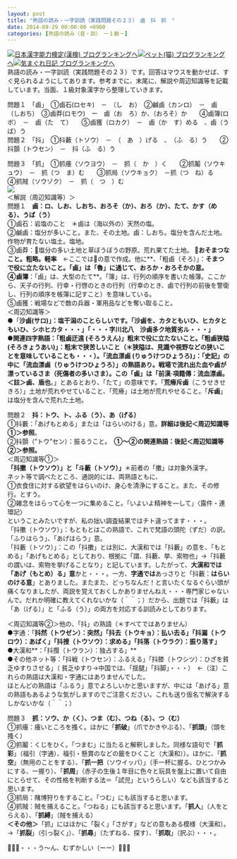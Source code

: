 ```yaml
---
layout: post
title: "熟語の読み・一字訓読（実践問題その２３）　鹵　抖　抓　"
date: 2014-09-29 00:00:00 +0900
categories: [熟語の読み（音・訓）　ー１級－]
---
```


[![](/syuusyuu9701/assets/images/熟語の読み・一字訓読（実践問題その２３）-鹵-抖-抓--br_c_3028_1.gif)](http://blog.with2.net/link.php?1659096:3028 "日本漢字能力検定(漢検) ブログランキングへ")[日本漢字能力検定(漢検) ブログランキングへ](http://blog.with2.net/link.php?1659096:3028)[![](/syuusyuu9701/assets/images/熟語の読み・一字訓読（実践問題その２３）-鹵-抖-抓--br_c_1348_1.gif)](http://blog.with2.net/link.php?1659096:1348 "ペット(猫) ブログランキングへ")[ペット(猫) ブログランキングへ](http://blog.with2.net/link.php?1659096:1348)[![](/syuusyuu9701/assets/images/熟語の読み・一字訓読（実践問題その２３）-鹵-抖-抓--br_c_9257_1.gif)](http://blog.with2.net/link.php?1659096:9257 "気まぐれ日記 ブログランキングへ")[気まぐれ日記 ブログランキングへ](http://blog.with2.net/link.php?1659096:9257)  
熟語の読み・一字訓読（実践問題その２３）です。回答はマウスを動かせば、すぐ見られるようにしてあります。参考までに、末尾に、解説や周辺知識等を記載しています。当面、１級対象漢字から整理していきます。  
  
問題１　「鹵」　①鹵石(ロセキ)　－　（し　お）　②鹹鹵（カンロ）　－　鹵（しおち）　③鹵莽(ロモウ)　ー　鹵（お　ろ）か、（おろそ）か　　④鹵簿(ロ　ボ）　－　鹵（た　て）　　⑤鹵獲（ロカク）　－　鹵（か　す）める　、鹵（う　ば）う　　  
問題２　「抖」　①抖藪（トソウ）　－　（　あ　）げる　、　（ふ　る）う　　②抖顫（トウセン）　－　抖（ふ　る）う  
  
問題３　「抓」　①抓癢（ソウヨウ）　－　抓（　か　）く　　②抓鬮（ソウキュウ）　－　抓（つ　ま）む　　③抓局（ソウキョク）　－抓（つ　ね）る　　④抓賊（ソウゾク）　－　抓（　つ　）む  
![](/syuusyuu9701/assets/images/熟語の読み・一字訓読（実践問題その２３）-鹵-抖-抓--84dffd193f79bba1bff1fff33d8fbbd5.jpg)  
＜解説（周辺知識等）＞  
問題１　**鹵：ロ、しお、しおち、おろそ（か）、おろ（か）、たて、かす（める）、うば（う）**  
①鹵石：岩塩のこと　＊鹵は（海以外の）天然の塩。  
②鹹鹵：塩分が多いこと。また、その土地。鹵：しおち。塩分を含んだ土地。作物が育たない塩土。塩地。  
③鹵莽：塩分の多い土地と草ぼうぼうの野原。荒れ果てた土地。 **おそまつなこと。粗略。軽率**　←ここではの意で作成。他に**、「粗鹵（そろ）」：**そまつで役に立たないこと。「鹵」は「魯」に通じて、おろか・おろそかの意。 　  
④鹵簿**：「鹵」は、大型のたて**。「簿」は、行列の順序を書いた帳簿。ここから、天子の行列、行幸・行啓のときの行列（行幸のとき、鹵で行列の前後を警衛し、行列の順序を帳簿に記すこと）を意味している。  
⑤鹵獲：戦場などで敵の兵器・軍用品などを奪い取ること。  
＜周辺知識等＞  
●「**沙鹵(サロ)」：**塩干潟のことらしいです。「沙鹵を、カタともいひ、ヒカタともいひ、シホヒカタ・・・」「・・・字川北八　沙鹵多ク地質劣ル・・・」  
●関連四字熟語：「**粗鹵迂遠** (そろうえん)」粗末で役に立たないこと。「**粗鹵狭隘** (そろきょうあい)」：粗末で狭苦しいこと（＊狭隘は、見識や視野などの狭いことを意味していることも・・・）。「**流血漂鹵** (りゅうけつひょうろ)」：「史記」の中に「流血漂鹵（りゅうけつひょうろ）」の熟語あり。戦場で流れ出た血や鹵が漂っているさま（死傷者の多いさま）。この「鹵」は「前漢·項籍傳：流血漂鹵。**＜註＞鹵、盾也**。」とあるとおり、「たて」の意味です。「**荒瘠斥鹵**（こうせきせきろ）」土地が荒れやせていること、「荒瘠」は土地が荒れやせること。「**斥鹵**」は塩分を含んで荒れた土地。  
  
問題２　**抖：トウ、ト、ふる（う）、あ（げる）**  
①抖藪：「あげもとめる」または「はらいのける」意。**詳細は後記＜周辺知識等①＞参照**。  
②抖顫（”トウ”セン）：振るうこと。　**①～②の関連熟語：後記＜周辺知識等②＞参照。**　  
＜周辺知識等①＞  
**「抖擻（トウソウ）」と「斗藪（トソウ）」**＊前者の「擻」は対象外漢字。  
ネット等で調べたところ、通説的には、両熟語ともに、  
①衣食住に対する欲望をはらいのけ、身心を清浄にすること。また、その修行。とすう。  
②雑念をはらって心を一つに集めること。「いよいよ精神を―して」〈露件・連環記〉  
ということみたいですが、私の拙い調査結果ではチト違ってます・・・。  
「抖擻（トウソウ）」：もともとはこの熟語で、これで梵語の頭陀（ずだ）の訳。「ふりはらう」、「あげはらう」意。  
「抖藪（トソウ）」：この「抖擻」とは別に、大漢和では「抖藪」の意を、「もとめる」「あげもとめる」としており、根拠に「謂、抖藪、挙、索物也」→「抖藪の謂いは、索物を挙げることなり」と記しています。したがって、**大漢和では「あげ（もとめ）る」意**かと・・・。一方、**字通では**あっさりと「抖藪：**はらいのける意**」とありました。またまた、どっちなんだ！と言いたくなるぐらい頭が痛くなりましたが、両説を覚えておくしかありませんねえ・・・専門家じゃないんで。だれか明確に教えてくれないかな（＾＾；）だから、出題では「抖藪」は「あ（げる）」と「ふる（う）」の両方を対応する訓読みとしております。  
  
＜周辺知識等②＞他の、「抖」の熟語（＊すべてではありません）  
●字通：「**抖然（トウゼン）：突然」「抖去（トウキョ）：払い去る」「抖漏（トウロウ）：あばく」「抖捜（トウソウ）：求める」「抖落（トウラク）：振り落す」**  
●大漢和**：「抖攬（トウラン）：独占する」**  
●その他ネット等：「抖戦（トウセン）：ふるえる」「抖膝（トウシツ）：ひざを貧乏ゆすりさせる」（ 貧乏ゆすり→中国では、「揺腿」「抖脚」・・・）　←（注）これらの熟語は大漢和・字通にはありませんでした。  
ほとんどの熟語は「ふるう」意でよろしいかと思いますが、中には「あげる」意の熟語もあるような気がしますのでご注意ください。これも送り仮名で解決するしかないかな（＾＾；）  
  
問題３　**抓：ソウ、か（く）、つま（む）、つね（る）、つ（む）**  
①抓癢：癢いところを搔く。ほかに「**抓破**」（爪でかきやぶる）、「**抓頭**」（頭を搔く）  
②抓鬮：くじをひく。「つまむ」に当たると解釈しました。同様な語句で「**抓彩**」（福引（字通）、福引・懸賞のなどの籤をひくこと（大漢和））。ほかに、「**抓空**」（無用のことをする）、「**抓一把**（ソウイッパ）」（手一杯に握る、ひとつかみにする、一握り）、「**抓周**」（赤子の生後１年目に色々と玩具を盤上に置いて自由にとらせて、その性格を判断する法＝「試児」というらしい）なども該当すると思います。  
③抓局：賭博狩りをすること。「つむ」にも該当すると思います。  
④抓賊：賊を捕えること。「つねる」にも該当すると思います。「**抓人**」（人をとらえる）、「**抓縛**」（賊を捕える）   
**＜その他＞**「抓」にはほかに「裂く」「さがす」などの意もある模様（大漢和）。→「**抓裂**」（引っ裂く」）、「**抓尋**」（たずねる、探す）、「**抓取**」（択ぶ）・・・。  
  
👋👋👋・・・う～ん、むずかしい（ーー）👋👋👋  
  